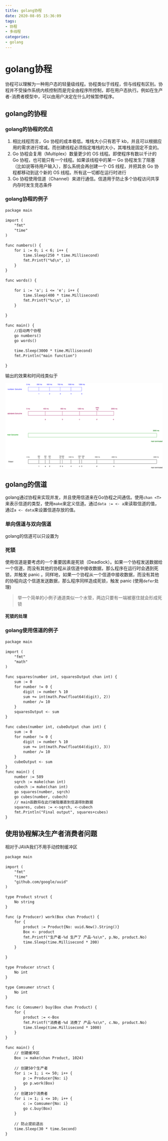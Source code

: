 ```yaml
---
title: golang协程
date: 2020-08-05 15:36:09
tags:
- 协程
- 多线程
categories:
- golang
---
```


# golang协程

协程可以理解为一种用户态的轻量级线程。协程类似于线程，但与线程有区别。协程并不受操作系统内核控制而是完全由程序所控制，即在用户态执行。例如在生产者-消费者模型中，可以由用户决定在什么时候暂停程序。

## golang的协程

### golang的协程的优点

1. 相比线程而言，Go 协程的成本极低。堆栈大小只有若干 kb，并且可以根据应用的需求进行增减。而创建线程必须指定堆栈的大小，其堆栈是固定不变的。
2. Go 协程会复用（Multiplex）数量更少的 OS 线程。即使程序有数以千计的 Go 协程，也可能只有一个线程。如果该线程中的某一 Go 协程发生了阻塞（比如说等待用户输入），那么系统会再创建一个 OS 线程，并把其余 Go 协程都移动到这个新的 OS 线程。所有这一切都在运行时进行
3. Go 协程使用信道（Channel）来进行通信。信道用于防止多个协程访问共享内存时发生竞态条件

<!-- more -->

### golang协程的例子

```golang
package main

import (
	"fmt"
	"time"
)

func numbers() {
	for i := 0; i < 6; i++ {
		time.Sleep(250 * time.Millisecond)
		fmt.Printf("%d\n", i)
	}
}

func words() {

	for i := 'a'; i <= 'e'; i++ {
		time.Sleep(400 * time.Millisecond)
		fmt.Printf("%c\n", i)
	}
	
}

func main() {
    //启动两个协程
	go numbers()
	go words()

	time.Sleep(3000 * time.Millisecond)
	fmt.Println("main function")

}
```

输出的效果和时间线类似于

![](./golang协程/Goroutines-explained.png)

## golang的信道

golang通过协程来实现并发，并且使用信道来在Go协程之间通信。使用`chan <T>`来表示信道的类型，使用`make`来定义信道。通过`data := <- a`来读取信道的值，通过`a <- data`来设置信道存放的值。

### 单向信道与双向信道

golang的信道可以只设置为

### 死锁
使用信道是要考虑的一个重要因素是死锁（Deadlock）。如果一个协程发送数据给一个信道，而没有其他的协程从该信道中接收数据，那么程序在运行时会遇到死锁，并触发 panic 。同样地，如果一个协程从一个信道中接收数据，而没有其他的协程向这个信道发送数据，那么程序同样造成死锁，触发 panic (使用`defer`处理)

>举一个简单的小例子通道类似一个水管，两边只要有一端被塞住就会形成死锁

#### 死锁的处理


### golang使用信道的例子

```golang
package main

import (
	"fmt"
	"math"
)

func squares(number int, squaresOutput chan int) {
	sum := 0
	for number != 0 {
		digit := number % 10
		sum += int(math.Pow(float64(digit), 2))
		number /= 10
	}
	squaresOutput <- sum
}

func cubes(number int, cubeOutput chan int) {
	sum := 0
	for number != 0 {
		digit := number % 10
		sum += int(math.Pow(float64(digit), 3))
		number /= 10
	}
	cubeOutput <- sum
}
func main() {
	number := 589
	sqrch := make(chan int)
	cubech := make(chan int)
	go squares(number, sqrch)
	go cubes(number, cubech)
	// main函数将在此行被阻塞直到信道得到数据
	squares, cubes := <-sqrch, <-cubech
	fmt.Println("Final output", squares+cubes)
}
```



## 使用协程解决生产者消费者问题

相对于JAVA我们不用手动控制缓冲区

```golang
package main

import (
	"fmt"
	"time"
	"github.com/google/uuid"
)

type Product struct {
	No string
}

func (p Producer) work(Box chan Product) {
	for {
		product := Product{No: uuid.New().String()}
		Box <- product
		fmt.Printf("生产者-%d 生产了 产品-%s\n", p.No, product.No)
		time.Sleep(time.Millisecond * 200)
	}

}

type Producer struct {
	No int
}

type Comsumer struct {
	No int
}

func (c Comsumer) buy(Box chan Product) {
	for {
		product := <-Box
		fmt.Printf("消费者-%d 消费了 产品-%s\n", c.No, product.No)
		time.Sleep(time.Millisecond * 1000)
	}
}

func main() {
	// 创建缓冲区
	Box := make(chan Product, 1024)

	// 创建50个生产者
	for i := 1; i <= 50; i++ {
		p := Producer{No: i}
		go p.work(Box)
	}
	// 创建10个消费者
	for i := 1; i <= 10; i++ {
		c := Comsumer{No: i}
		go c.buy(Box)
	}

	// 防止提前退出
	time.Sleep(30 * time.Second)
}

```
